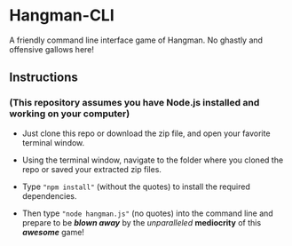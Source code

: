 # Hangman-CLI

A friendly command line interface game of Hangman.  No ghastly and offensive gallows here!

## Instructions
### (This repository assumes you have Node.js installed and working on your computer)

* Just clone this repo or download the zip file, and open your favorite terminal window.

* Using the terminal window, navigate to the folder where you cloned the repo or saved your extracted zip files.

* Type `"npm install"` (without the quotes) to install the required dependencies.

* Then type `"node hangman.js"` (no quotes) into the command line and prepare to be *__blown away__* by the *unparalleled* **mediocrity** of this _**awesome**_ game!
